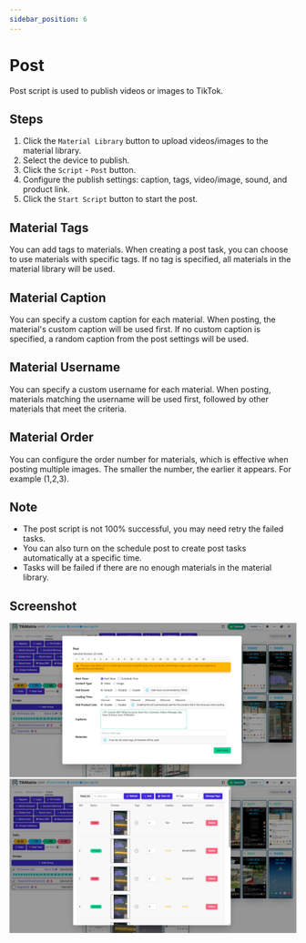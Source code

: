 ```yaml
---
sidebar_position: 6
---
```


# Post

Post script is used to publish videos or images to TikTok.

## Steps

1. Click the `Material Library` button to upload videos/images to the material library.
2. Select the device to publish.
3. Click the `Script` - `Post` button.
4. Configure the publish settings: caption, tags, video/image, sound, and product link.
5. Click the `Start Script` button to start the post.

## Material Tags

You can add tags to materials. When creating a post task, you can choose to use materials with specific tags. If no tag is specified, all materials in the material library will be used.

## Material Caption

You can specify a custom caption for each material. When posting, the material's custom caption will be used first. If no custom caption is specified, a random caption from the post settings will be used.

## Material Username

You can specify a custom username for each material. When posting, materials matching the username will be used first, followed by other materials that meet the criteria.

## Material Order

You can configure the order number for materials, which is effective when posting multiple images. The smaller the number, the earlier it appears. For example (1,2,3).

## Note

* The post script is not 100% successful, you may need retry the failed tasks.
* You can also turn on the schedule post to create post tasks automatically at a specific time.
* Tasks will be failed if there are no enough materials in the material library.

## Screenshot

![Post](../img/post.png)
![Material](../img/material.png)
